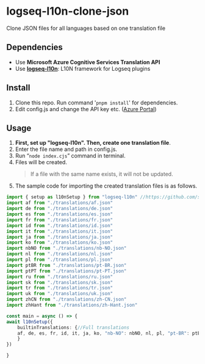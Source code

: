 # logseq-l10n-clone-json

Clone JSON files for all languages based on one translation file

## Dependencies

- Use **Microsoft Azure Cognitive Services Translation API**
- Use **[logseq-l10n](https://github.com/sethyuan/logseq-l10n)**: L10N framework for Logseq plugins

## Install

1. Clone this repo. Run command '`pnpm install`' for dependencies.
1. Edit config.js and change the API key etc. ([Azure Portal](https://portal.azure.com/))

## Usage

1. **First, set up "logseq-l10n". Then, create one translation file**.
1. Enter the file name and path in config.js.
1. Run “`node index.cjs`” command in terminal.
1. Files will be created.
   > If a file with the same name exists, it will not be updated.
1. The sample code for importing the created translation files is as follows.

```TypeScript
import { setup as l10nSetup } from "logseq-l10n" //https://github.com/sethyuan/logseq-l10n
import af from "./translations/af.json"
import de from "./translations/de.json"
import es from "./translations/es.json"
import fr from "./translations/fr.json"
import id from "./translations/id.json"
import it from "./translations/it.json"
import ja from "./translations/ja.json"
import ko from "./translations/ko.json"
import nbNO from "./translations/nb-NO.json"
import nl from "./translations/nl.json"
import pl from "./translations/pl.json"
import ptBR from "./translations/pt-BR.json"
import ptPT from "./translations/pt-PT.json"
import ru from "./translations/ru.json"
import sk from "./translations/sk.json"
import tr from "./translations/tr.json"
import uk from "./translations/uk.json"
import zhCN from "./translations/zh-CN.json"
import zhHant from "./translations/zh-Hant.json"

const main = async () => {
await l10nSetup({
    builtinTranslations: {//Full translations
    af, de, es, fr, id, it, ja, ko, "nb-NO": nbNO, nl, pl, "pt-BR": ptBR, "pt-PT": ptPT, ru, sk, tr, uk, "zh-CN": zhCN, "zh-Hant": zhHant
    }
})

}
```